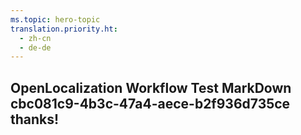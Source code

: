 ```yaml
---
ms.topic: hero-topic
translation.priority.ht: 
  - zh-cn
  - de-de
---
```

## OpenLocalization Workflow Test MarkDown cbc081c9-4b3c-47a4-aece-b2f936d735ce thanks!

